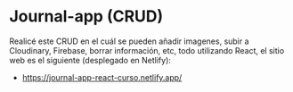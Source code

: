 # Journal-app (CRUD)

Realicé este CRUD en el cuál se pueden añadir imagenes, subir a Cloudinary, Firebase, borrar información, etc, todo utilizando React, el sitio web es el siguiente (desplegado en Netlify):

- https://journal-app-react-curso.netlify.app/
